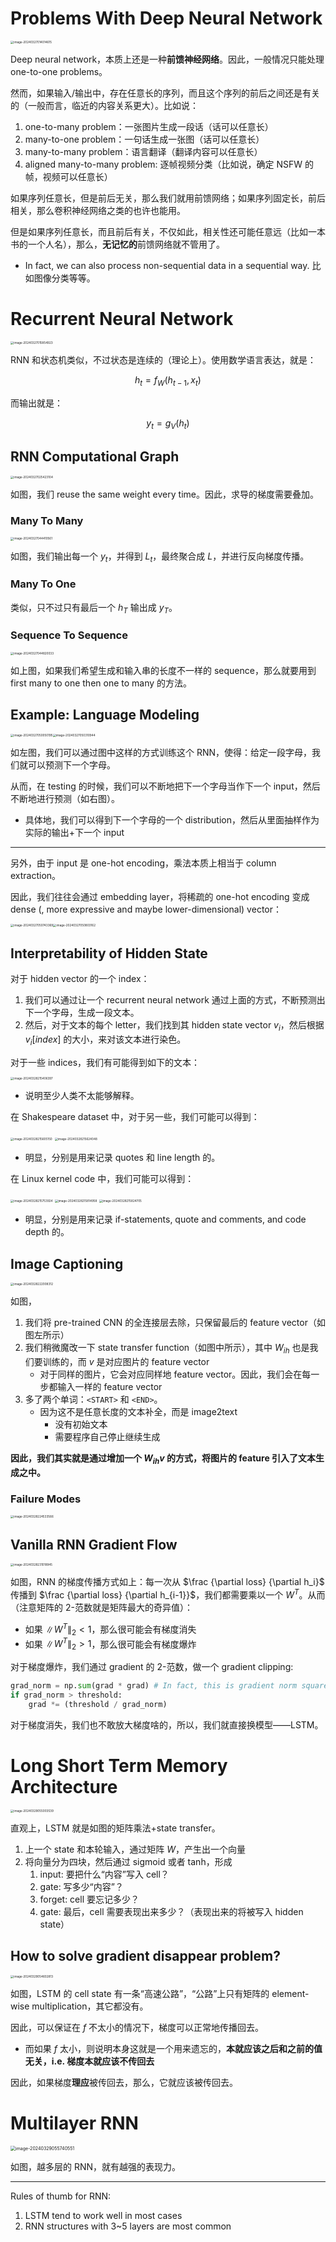 # Problems With Deep Neural Network

<img src="https://cdn.jsdelivr.net/gh/mtdickens/mtd-images/img/202403270140701.png" alt="image-20240327014014615" style="zoom: 33%;" />

Deep neural network，本质上还是一种**前馈神经网络**。因此，一般情况只能处理 one-to-one problems。

然而，如果输入/输出中，存在任意长的序列，而且这个序列的前后之间还是有关的（一般而言，临近的内容关系更大）。比如说：

1. one-to-many problem：一张图片生成一段话（话可以任意长）
2. many-to-one problem：一句话生成一张图（话可以任意长）
3. many-to-many problem：语言翻译（翻译内容可以任意长）
4. aligned many-to-many problem: 逐帧视频分类（比如说，确定 NSFW 的帧，视频可以任意长）

如果序列任意长，但是前后无关，那么我们就用前馈网络；如果序列固定长，前后相关，那么卷积神经网络之类的也许也能用。

但是如果序列任意长，而且前后有关，不仅如此，相关性还可能任意远（比如一本书的一个人名），那么，**无记忆的**前馈网络就不管用了。

- In fact, we can also process non-sequential data in a sequential way. 比如图像分类等等。

# Recurrent Neural Network

<img src="https://cdn.jsdelivr.net/gh/mtdickens/mtd-images/img/202403270158124.png" alt="image-20240327015854923" style="zoom:33%;" />

RNN 和状态机类似，不过状态是连续的（理论上）。使用数学语言表达，就是：

$$
h_t = f_W(h_{t-1}, x_t)
$$

而输出就是：

$$
y_t = g_V(h_t)
$$

## RNN Computational Graph

<img src="https://cdn.jsdelivr.net/gh/mtdickens/mtd-images/img/202403270254186.png" alt="image-20240327025423104" style="zoom:33%;" />

如图，我们 reuse the same weight every time。因此，求导的梯度需要叠加。

### Many To Many

<img src="https://cdn.jsdelivr.net/gh/mtdickens/mtd-images/img/202403270444420.png" alt="image-20240327044410561" style="zoom:33%;" />

如图，我们输出每一个 $y_t$，并得到 $L_t$，最终聚合成 $L$，并进行反向梯度传播。

### Many To One

类似，只不过只有最后一个 $h_T$ 输出成 $y_T$。

### Sequence To Sequence

<img src="https://cdn.jsdelivr.net/gh/mtdickens/mtd-images/img/202403270448589.png" alt="image-20240327044820033" style="zoom: 33%;" />

如上图，如果我们希望生成和输入串的长度不一样的 sequence，那么就要用到 first many to one then one to many 的方法。

## Example: Language Modeling

<img src="https://cdn.jsdelivr.net/gh/mtdickens/mtd-images/img/202403270500929.png" alt="image-20240327050050195" style="zoom: 33%;" /><img src="https://cdn.jsdelivr.net/gh/mtdickens/mtd-images/img/202403270503075.png" alt="image-20240327050310944" style="zoom: 33%;" />

如左图，我们可以通过图中这样的方式训练这个 RNN，使得：给定一段字母，我们就可以预测下一个字母。

从而，在 testing 的时候，我们可以不断地把下一个字母当作下一个 input，然后不断地进行预测（如右图）。

- 具体地，我们可以得到下一个字母的一个 distribution，然后从里面抽样作为实际的输出+下一个 input

---

另外，由于 input 是 one-hot encoding，乘法本质上相当于 column extraction。

因此，我们往往会通过 embedding layer，将稀疏的 one-hot encoding 变成 dense (, more expressive and maybe lower-dimensional) vector：

<img src="https://cdn.jsdelivr.net/gh/mtdickens/mtd-images/img/202403270507570.png" alt="image-20240327050743369" style="zoom:33%;" /><img src="https://cdn.jsdelivr.net/gh/mtdickens/mtd-images/img/202403270508081.png" alt="image-20240327050803162" style="zoom:33%;" />

## Interpretability of Hidden State

对于 hidden vector 的一个 index：

1. 我们可以通过让一个 recurrent neural network 通过上面的方式，不断预测出下一个字母，生成一段文本。
2. 然后，对于文本的每个 letter，我们找到其 hidden state vector $v_i$，然后根据 $v_i[index]$ 的大小，来对该文本进行染色。

对于一些 indices，我们有可能得到如下的文本：

<img src="https://cdn.jsdelivr.net/gh/mtdickens/mtd-images/img/202403282154963.png" alt="image-20240328215406397" style="zoom: 33%;" />

- 说明至少人类不太能够解释。

在 Shakespeare dataset 中，对于另一些，我们可能可以得到：

<img src="https://cdn.jsdelivr.net/gh/mtdickens/mtd-images/img/202403282156968.png" alt="image-20240328215605150" style="zoom: 33%;" />

<img src="https://cdn.jsdelivr.net/gh/mtdickens/mtd-images/img/202403282156226.png" alt="image-20240328215624048" style="zoom: 33%;" />

- 明显，分别是用来记录 quotes 和 line length 的。

在 Linux kernel code 中，我们可能可以得到：

<img src="https://cdn.jsdelivr.net/gh/mtdickens/mtd-images/img/202403282157900.png" alt="image-20240328215753924" style="zoom: 33%;" />

<img src="https://cdn.jsdelivr.net/gh/mtdickens/mtd-images/img/202403282158602.png" alt="image-20240328215814958" style="zoom:33%;" />

<img src="https://cdn.jsdelivr.net/gh/mtdickens/mtd-images/img/202403282158130.png" alt="image-20240328215824705" style="zoom: 33%;" />

- 明显，分别是用来记录 if-statements, quote and comments, and code depth 的。

## Image Captioning

<img src="https://cdn.jsdelivr.net/gh/mtdickens/mtd-images/img/202403282220090.png" alt="image-20240328222008312" style="zoom: 33%;" />

如图，

1. 我们将 pre-trained CNN 的全连接层去除，只保留最后的 feature vector（如图左所示）
2. 我们稍微魔改一下 state transfer function（如图中所示），其中 $W_{ih}$ 也是我们要训练的，而 $v$ 是对应图片的 feature vector
    - 对于同样的图片，它会对应同样地 feature vector。因此，我们会在每一步都输入一样的 feature vector
3. 多了两个单词：`<START>` 和 `<END>`。
    - 因为这不是任意长度的文本补全，而是 image2text
        - 没有初始文本
        - 需要程序自己停止继续生成

**因此，我们其实就是通过增加一个 $W_{ih}v$ 的方式，将图片的 feature 引入了文本生成之中。**

### Failure Modes

<img src="https://cdn.jsdelivr.net/gh/mtdickens/mtd-images/img/202403282245394.png" alt="image-20240328224533566" style="zoom:33%;" />

## Vanilla RNN Gradient Flow

<img src="https://cdn.jsdelivr.net/gh/mtdickens/mtd-images/img/202403282310513.png" alt="image-20240328231018945" style="zoom: 33%;" />

如图，RNN 的梯度传播方式如上：每一次从 $\frac {\partial loss} {\partial h_i}$ 传播到 $\frac {\partial loss} {\partial h_{i-1}}$，我们都需要乘以一个 $W^T$。从而（注意矩阵的 2-范数就是矩阵最大的奇异值）：

- 如果 $\|W^T\|_2 < 1$，那么很可能会有梯度消失
- 如果 $\| W^T \|_2 > 1$，那么很可能会有梯度爆炸

对于梯度爆炸，我们通过 gradient 的 2-范数，做一个 gradient clipping:

```python
grad_norm = np.sum(grad * grad) # In fact, this is gradient norm squared
if grad_norm > threshold:
    grad *= (threshold / grad_norm)
```

对于梯度消失，我们也不敢放大梯度啥的，所以，我们就直接换模型——LSTM。

# Long Short Term Memory Architecture

<img src="https://cdn.jsdelivr.net/gh/mtdickens/mtd-images/img/202403290550630.png" alt="image-20240329055003539" style="zoom: 33%;" />

直观上，LSTM 就是如图的矩阵乘法+state transfer。

1. 上一个 state 和本轮输入，通过矩阵 $W$，产生出一个向量
2. 将向量分为四块，然后通过 sigmoid 或者 tanh，形成
    1. input: 要把什么“内容”写入 cell？
    2. gate: 写多少“内容”？
    3. forget: cell 要忘记多少？
    4. gate: 最后，cell 需要表现出来多少？（表现出来的将被写入 hidden state）

## How to solve gradient disappear problem?

<img src="https://cdn.jsdelivr.net/gh/mtdickens/mtd-images/img/202403290546786.png" alt="image-20240329054602813" style="zoom:33%;" />

如图，LSTM 的 cell state 有一条“高速公路”，“公路”上只有矩阵的 element-wise multiplication，其它都没有。

因此，可以保证在 $f$ 不太小的情况下，梯度可以正常地传播回去。

- 而如果 $f$ 太小，则说明本身这就是一个用来遗忘的，**本就应该之后和之前的值无关，i.e. 梯度本就应该不传回去**

因此，如果梯度**理应**被传回去，那么，它就应该被传回去。

# Multilayer RNN

<img src="https://cdn.jsdelivr.net/gh/mtdickens/mtd-images/img/202403290557042.png" alt="image-20240329055740551" style="zoom:50%;" />

如图，越多层的 RNN，就有越强的表现力。

---

Rules of thumb for RNN:

1. LSTM tend to work well in most cases
2. RNN structures with 3\~5 layers are most common